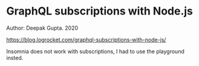 # GraphQL subscriptions with Node.js

Author: Deepak Gupta.  2020

<https://blog.logrocket.com/graphql-subscriptions-with-node-js/>


Insomnia does not work with subscriptions, I had to use the playground insted.